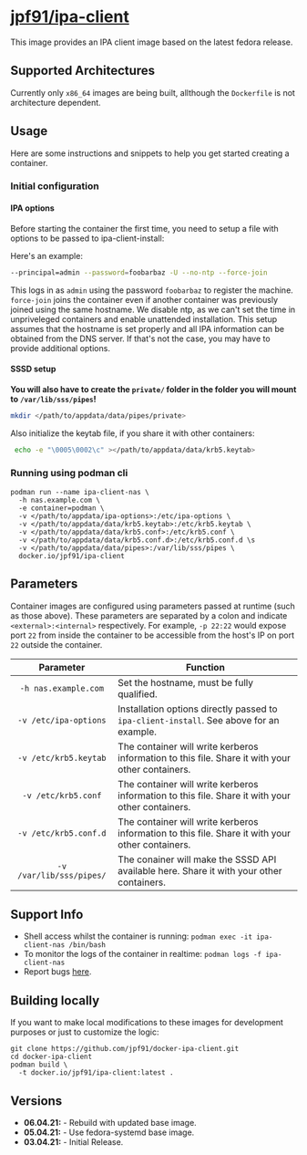# [jpf91/ipa-client](https://github.com/jpf91/docker-ipa-client)

This image provides an IPA client image based on the latest fedora release.

## Supported Architectures

Currently only `x86_64` images are being built, allthough the `Dockerfile` is not architecture dependent.

## Usage

Here are some instructions and snippets to help you get started creating a container.

### Initial configuration

#### IPA options

Before starting the container the first time, you need to setup a file with options to be passed to ipa-client-install:

Here's an example:
```bash
--principal=admin --password=foobarbaz -U --no-ntp --force-join
```

This logs in as `admin` using the password `foobarbaz` to register the machine. `force-join` joins the container
even if another container was previously joined using the same hostname. We disable ntp, as we can't set the
time in unpriveleged containers and enable unattended installation. This setup assumes that the hostname is
set properly and all IPA information can be obtained from the DNS server. If that's not the case, you may
have to provide additional options.

#### SSSD setup
**You will also have to create the `private/` folder in the folder you will mount to `/var/lib/sss/pipes`!**
```bash
mkdir </path/to/appdata/data/pipes/private>
```

Also initialize the keytab file, if you share it with other containers:
```bash
 echo -e "\0005\0002\c" ></path/to/appdata/data/krb5.keytab>
```

### Running using podman cli

```
podman run --name ipa-client-nas \
  -h nas.example.com \
  -e container=podman \
  -v </path/to/appdata/ipa-options>:/etc/ipa-options \
  -v </path/to/appdata/data/krb5.keytab>:/etc/krb5.keytab \
  -v </path/to/appdata/data/krb5.conf>:/etc/krb5.conf \
  -v </path/to/appdata/data/krb5.conf.d>:/etc/krb5.conf.d \s
  -v </path/to/appdata/data/pipes>:/var/lib/sss/pipes \
  docker.io/jpf91/ipa-client
```

## Parameters

Container images are configured using parameters passed at runtime (such as those above). These parameters are separated by a colon and indicate `<external>:<internal>` respectively. For example, `-p 22:22` would expose port `22` from inside the container to be accessible from the host's IP on port `22` outside the container.

| Parameter | Function |
| :----: | --- |
| `-h nas.example.com` | Set the hostname, must be fully qualified. |
| `-v /etc/ipa-options` | Installation options directly passed to `ipa-client-install`. See above for an example. |
| `-v /etc/krb5.keytab` | The container will write kerberos information to this file. Share it with your other containers. |
| `-v /etc/krb5.conf` | The container will write kerberos information to this file. Share it with your other containers. |
| `-v /etc/krb5.conf.d` | The container will write kerberos information to this file. Share it with your other containers. |
| `-v /var/lib/sss/pipes/` | The conainer will make the SSSD API available here. Share it with your other containers. |

## Support Info

* Shell access whilst the container is running: `podman exec -it ipa-client-nas /bin/bash`
* To monitor the logs of the container in realtime: `podman logs -f ipa-client-nas`
* Report bugs [here](https://github.com/jpf91/docker-ipa-client).

## Building locally

If you want to make local modifications to these images for development purposes or just to customize the logic:
```
git clone https://github.com/jpf91/docker-ipa-client.git
cd docker-ipa-client
podman build \
  -t docker.io/jpf91/ipa-client:latest .
```

## Versions

* **06.04.21:** - Rebuild with updated base image.
* **05.04.21:** - Use fedora-systemd base image.
* **03.04.21:** - Initial Release.
